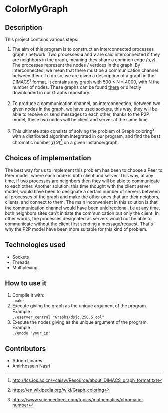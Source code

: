 # ColorMyGraph

## Description
This project contains various steps: 

1. The aim of this program is to construct an interconnected processes graph / network. Two processes **u** and **v** are said interconnected if they are neighbors in the graph, meaning they share a common edge *(u,v)*. The processes represent the nodes / vertices in the graph. By interconnected, we mean that there must be a communication channel between them. To do so, we are given a description of a graph in the DIMACS[^1] format. It contains any graph with 500 $\leq$ N $\leq$ 4000, with N the number of nodes. These graphs can be found [there](http://cedric.cnam.fr/~porumbed/graphs/) or directly downloaded in our Graphs repository. <br> <br>
2. To produce a communication channel, an interconnection, between two given nodes in the graph, we have used sockets, this way, they will be able to receive or send messages to each other, thanks to the P2P model, these two nodes will be client and server at the same time. <br> <br>
3. This ultimate step consists of solving the problem of Graph coloring[^2] with a distributed algorithm integrated in our program, and find the best chromatic number $\chi(G)$[^3] on a given instance/graph.


## Choices of implementation
The best way for us to implement this problem has been to choose a Peer to Peer model, where each node is both client and server. This way, at any time, if two processes are neighbors then they will be able to communicate to each other. Another solution, this time thought with the client server model, would have been to designate a certain number of servers between all processes of the graph and make the other ones that are their neigbors, clients, and connect to them. The main inconvenient in this solution is that the communication channel would have been unidirectional, i.e at any time, both neighbors sites can't initiate the communication but only the client. In other words, the processes designated as servers would not be able to communicate without the client first sending a message/request. That's why the P2P model have been more suitable for this kind of problem.

## Technologies used
* Sockets
* Threads
* Multiplexing

## How to use it
1. Compile it with: <br>
``` make ```
2. Execute giving the graph as the unique argument of the program. Example : <br>
``` ./eserver_central "Graphs/dsjc.250.5.col" ``` <br> 
3. Execute the nodes giving    as the unique argument of the program. Example : <br>
``` ./enode "your_ip" ``` <br> 


## Contributors
* Adrien Linares <br>
* Amirhossein Nasri

[^1]: http://lcs.ios.ac.cn/~caisw/Resource/about_DIMACS_graph_format.txt
[^2]: https://en.wikipedia.org/wiki/Graph_coloring
[^3]: https://www.sciencedirect.com/topics/mathematics/chromatic-number

